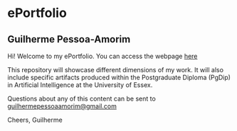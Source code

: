 # ePortfolio
## Guilherme Pessoa-Amorim

Hi! Welcome to my ePortfolio. You can access the webpage [here](https://gpessoaamorim.github.io/portfolio/)

This repository will showcase different dimensions of my work. It will also include specific artifacts produced within the Postgraduate Diploma (PgDip) in Artificial Intelligence at the University of Essex.

Questions about any of this content can be sent to guilhermepessoaamorim@gmail.com

Cheers,
Guilherme